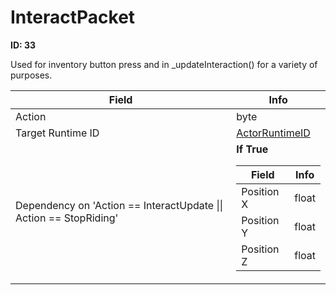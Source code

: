 # InteractPacket

**ID: 33**  

Used for inventory button press and in _updateInteraction() for a variety of purposes.

<table><thead><tr><th>Field</th><th>Info</th></tr></thead><tbody>
<tr><td>Action</td><td>byte</td></tr>
<tr><td>Target Runtime ID</td><td><a href="../types/ActorRuntimeID.md">ActorRuntimeID</a></td></tr>
<tr><td>Dependency on 'Action == InteractUpdate || Action == StopRiding'</td><td><b>If True</b><br>
  <table><thead><tr><th>Field</th><th>Info</th></tr></thead><tbody>
  <tr><td>Position X</td><td>float</td></tr>
  <tr><td>Position Y</td><td>float</td></tr>
  <tr><td>Position Z</td><td>float</td></tr>
  </tbody></table></td></tr>
</tbody></table>
